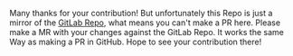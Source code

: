 Many thanks for your contribution! But unfortunately this Repo is just a mirror of the [GitLab Repo](https://gitlab.com/JakobDev/minecraft-launcher-lib),
what means you can't make a PR here. Please make a MR with your changes against the GitLab Repo. 
It works the same Way as making a PR in GitHub. Hope to see your contribution there!
